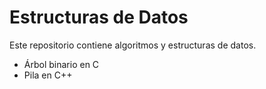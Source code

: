 # Estructuras de Datos

Este repositorio contiene algoritmos y estructuras de datos.

* Árbol binario en C
* Pila en C++
